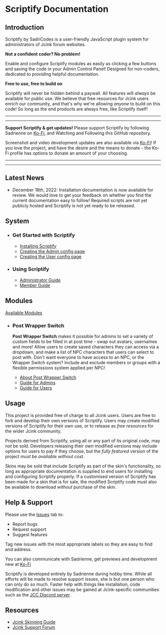 # Scriptify Documentation

## Introduction

Scriptify by SadriCodes is a user-friendly JavaScript plugin system for administrators of Jcink forum websites.

**Not a confident coder? No problem!**

Enable and configure Scriptify modules as easily as clicking a few buttons and saving the code in your Admin Control Panel! Designed for non-coders, dedicated to providing helpful documentation.

**Free to use, free to build on**

Scriptify will never be hidden behind a paywall. All features will _always_ be available for public use. We believe that free resources for Jcink users enrich our community, and that's why we're allowing _anyone_ to build on this code! So long as the end products are always free, like Scriptify itself!

---

---

**Support Scriptify & get updates!**
Please support Scriptify by following Sadrienne on [Ko-Fi](https://ko-fi.com/sadricodes), and Watching and Following this GitHub repository.

Screenshot and video development updates are also available via [Ko-Fi](https://ko-fi.com/sadricodes)! If you love the project, and have the desire and the means to donate - the Ko-Fi profile has options to donate an amount of your choosing.

---

---

## Latest News

- December 18th, 2022: Installation documentation is now available for review. We would love to get your feedback on whether you find the current documentation easy to follow! Required scripts are not yet publicly hosted and Scriptify is not yet ready to be released.

## System

- ### Get Started with Scriptify

  - [Installing Scriptify](./documentation/installing.md)
  - [Creating the Admin config page](./documentation/installing.md)
  - [Creating the User config page](./documentation/installing.md)

- ### Using Scriptify
  - [Administrator Guide](./documentation//adminguide.md)
  - [Member Guide](./documentation//memberguide.md)

## Modules

[Available Modules](./documentation/moduleList.md)

- ### Post Wrapper Switch

  **Post Wrapper Switch** makes it possible for admins to set a variety of custom fields to be filled in at post time - swap out avatars, usernames and more! Allow users to create saved characters they can access via a dropdown, and make a list of NPC characters that users can select to post with. Don't want everyone to have access to an NPC, or the Wrapper Switch system? Include and exclude members or groups with a flexible permissions system applied per NPC!

  - [About Post Wrapper Switch](./documentation//moduleGuides/wrapperSwitch/wrapperSwitch.md)
  - [Guide for Admins](./documentation//moduleGuides/wrapperSwitch/wrapperSwitchAdmin.md)
  - [Guide for Users](./documentation//moduleGuides/wrapperSwitch/wrapperSwitchUser.md)

## Usage

This project is provided free of charge to all Jcink users. Users are free to fork and develop their own versions of Scriptify. Users may create modified versions of Scriptify for their own use, or to release as _free resources_ for the wider Jcink community.

Projects derived from Scriptify, using all or any part of its original code, may _not_ be sold. Developers releasing their own modified versions may include options for users to pay if they choose, but the _fully featured_ version of the project _must be available without cost_.

Skins may be sold that include Scriptify as part of the skin's functionality, so long as appropriate documentation is supplied to end users for installing and configuring Scriptify properly. If a customised version of Scriptify has been made for a skin that is for sale, the modified Scriptify code must also be available to download _without_ purchase of the skin.

## Help & Support

Please use the [Issues](https://github.com/sadricodes/scriptify/issues) tab to:

- Report bugs
- Request support
- Suggest features

Tag new issues with the most appropriate labels so they are easy to find and address.

You can also communicate with Sadrienne, get previews and development new at [Ko-Fi](https://ko-fi.com/sadricodes)

Scriptify is developed entirely by Sadrienne during hobby time. While all efforts will be made to resolve support issues, she is but one person who can only do so much. Faster help with things like installation, code modification and other issues may be gained at Jcink-specific communities such as the [JCC Discord server](https://discord.gg/EZETyUc).

## Resources

- [Jcink Skinning Guide](https://jcink.com/main/wiki/jfb-skinning)
- [Jcink Support Forum](https://forum.jcink.com/index.php?)
